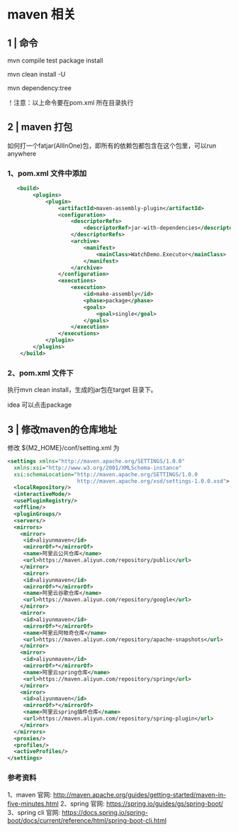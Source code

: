 # maven 相关

## 1 | 命令

mvn compile test package install

mvn clean install -U

mvn dependency:tree  

！注意：以上命令要在pom.xml 所在目录执行

## 2 | maven 打包

如何打一个fatjar(AllInOne)包，即所有的依赖包都包含在这个包里，可以run anywhere 

### 1、pom.xml 文件中添加

```xml
   <build>
        <plugins>
            <plugin>
                <artifactId>maven-assembly-plugin</artifactId>
                <configuration>
                    <descriptorRefs>
                        <descriptorRef>jar-with-dependencies</descriptorRef>
                    </descriptorRefs>
                    <archive>
                        <manifest>
                            <mainClass>WatchDemo.Executor</mainClass>
                        </manifest>
                    </archive>
                </configuration>
                <executions>
                    <execution>
                        <id>make-assembly</id>
                        <phase>package</phase>
                        <goals>
                            <goal>single</goal>
                        </goals>
                    </execution>
                </executions>
            </plugin>
        </plugins>
    </build>

```

### 2、pom.xml 文件下

执行mvn clean install，生成的jar包在target 目录下。

idea 可以点击package

## 3 | 修改maven的仓库地址

修改 ${M2_HOME}/conf/setting.xml 为

```xml
<settings xmlns="http://maven.apache.org/SETTINGS/1.0.0"
  xmlns:xsi="http://www.w3.org/2001/XMLSchema-instance"
  xsi:schemaLocation="http://maven.apache.org/SETTINGS/1.0.0
                      http://maven.apache.org/xsd/settings-1.0.0.xsd">
  <localRepository/>
  <interactiveMode/>
  <usePluginRegistry/>
  <offline/>
  <pluginGroups/>
  <servers/>
  <mirrors>
    <mirror>
     <id>aliyunmaven</id>
     <mirrorOf>*</mirrorOf>
     <name>阿里云公共仓库</name>
     <url>https://maven.aliyun.com/repository/public</url>
    </mirror>
     <mirror>
     <id>aliyunmaven</id>
     <mirrorOf>*</mirrorOf>
     <name>阿里云谷歌仓库</name>
     <url>https://maven.aliyun.com/repository/google</url>
    </mirror>
    <mirror>
     <id>aliyunmaven</id>
     <mirrorOf>*</mirrorOf>
     <name>阿里云阿帕奇仓库</name>
     <url>https://maven.aliyun.com/repository/apache-snapshots</url>
    </mirror>
    <mirror>
     <id>aliyunmaven</id>
     <mirrorOf>*</mirrorOf>
     <name>阿里云spring仓库</name>
     <url>https://maven.aliyun.com/repository/spring</url>
    </mirror>
    <mirror>
     <id>aliyunmaven</id>
     <mirrorOf>*</mirrorOf>
     <name>阿里云spring插件仓库</name>
     <url>https://maven.aliyun.com/repository/spring-plugin</url>
    </mirror>
  </mirrors>
  <proxies/>
  <profiles/>
  <activeProfiles/>
</settings>
```

### 参考资料

1、maven 官网: http://maven.apache.org/guides/getting-started/maven-in-five-minutes.html
2、spring 官网: https://spring.io/guides/gs/spring-boot/
3、spring cli 官网: https://docs.spring.io/spring-boot/docs/current/reference/html/spring-boot-cli.html
